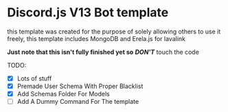 # Discord.js V13 Bot template

this template was created for the purpose of solely
allowing others to use it freely,
this template includes MongoDB and Erela.js for lavalink

**Just note that this isn't fully finished yet so** ***DON'T***
touch the code


TODO:
 - [x] Lots of stuff
 - [x] Premade User Schema With Proper Blacklist
 - [x] Add Schemas Folder For Models
 - [ ] Add A Dummy Command For The template
